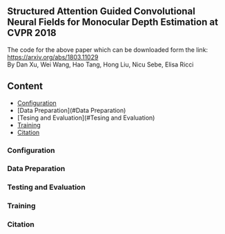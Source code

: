## Structured Attention Guided Convolutional Neural Fields for Monocular Depth Estimation at CVPR 2018  <br>
The code for the above paper which can be downloaded form the link: https://arxiv.org/abs/1803.11029 <br>
By Dan Xu, Wei Wang, Hao Tang, Hong Liu, Nicu Sebe, Elisa Ricci 
## Content
* [Configuration](#Configuration)
* [Data Preparation](#Data Preparation)
* [Tesing and Evaluation](#Tesing and Evaluation)
* [Training](#Training)
* [Citation](#Citation)
### Configuration
### Data Preparation
### Testing and Evaluation
### Training
### Citation 

